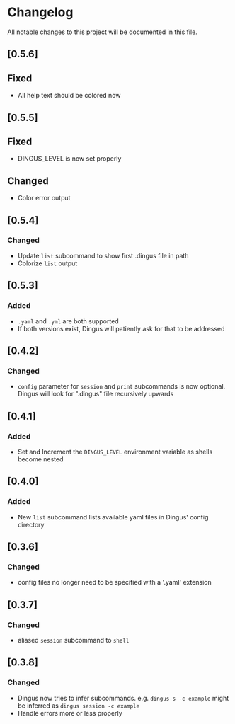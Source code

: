 # Changelog
All notable changes to this project will be documented in this file.

## [0.5.6]
## Fixed
- All help text should be colored now

## [0.5.5]
## Fixed
- DINGUS_LEVEL is now set properly
## Changed
- Color error output

## [0.5.4]
### Changed
- Update `list` subcommand to show first .dingus file in path
- Colorize `list` output

## [0.5.3]
### Added
- `.yaml` and `.yml` are both supported
- If both versions exist, Dingus will patiently ask for that to be addressed

## [0.4.2]
### Changed
- `config` parameter for `session` and `print` subcommands is now optional. Dingus will look for ".dingus" file recursively upwards

## [0.4.1]
### Added
- Set and Increment the `DINGUS_LEVEL` environment variable as shells become nested

## [0.4.0]
### Added
- New `list` subcommand lists available yaml files in Dingus' config directory

## [0.3.6]
### Changed
- config files no longer need to be specified with a '.yaml' extension

## [0.3.7]
### Changed
- aliased `session` subcommand to `shell`

## [0.3.8]
### Changed
- Dingus now tries to infer subcommands. e.g. `dingus s -c example` might be inferred as `dingus session -c example`
- Handle errors more or less properly
